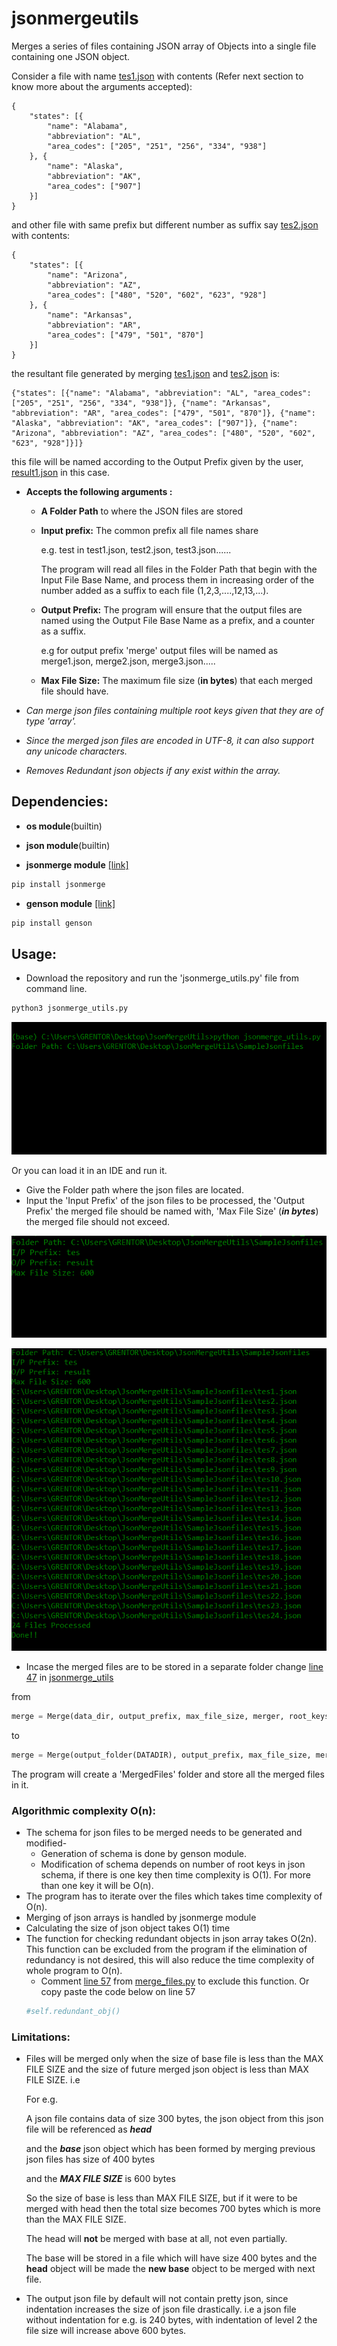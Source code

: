 # jsonmergeutils
Merges a series of files containing JSON array of Objects into a single file containing one JSON object.

Consider a file with name [tes1.json](SampleJsonfiles/tes1.json) with contents (Refer next section to know more about the arguments accepted):
```
{
	"states": [{
		"name": "Alabama",
		"abbreviation": "AL",
		"area_codes": ["205", "251", "256", "334", "938"]
	}, {
		"name": "Alaska",
		"abbreviation": "AK",
		"area_codes": ["907"]
	}]
}
```
and other file with same prefix but different number as suffix say [tes2.json](SampleJsonfiles/tes2.json) with contents:
```
{
	"states": [{
		"name": "Arizona",
		"abbreviation": "AZ",
		"area_codes": ["480", "520", "602", "623", "928"]
	}, {
		"name": "Arkansas",
		"abbreviation": "AR",
		"area_codes": ["479", "501", "870"]
	}]
}
```
the resultant file generated by merging [tes1.json](SampleJsonfiles/tes1.json) and [tes2.json](SampleJsonfiles/tes2.json) is:
```
{"states": [{"name": "Alabama", "abbreviation": "AL", "area_codes": ["205", "251", "256", "334", "938"]}, {"name": "Arkansas", "abbreviation": "AR", "area_codes": ["479", "501", "870"]}, {"name": "Alaska", "abbreviation": "AK", "area_codes": ["907"]}, {"name": "Arizona", "abbreviation": "AZ", "area_codes": ["480", "520", "602", "623", "928"]}]}
```
this file will be named according to the Output Prefix given by the user, [result1.json](SampleJsonfiles/result1.json) in this case.

* **Accepts the following arguments :** 
  * **A Folder Path** to where the JSON files are stored
  * **Input prefix:** The common prefix all file names share
  
    e.g. test in test1.json, test2.json, test3.json......
    
    The program will read all files in the Folder Path that begin with the Input File
    Base Name, and process them in increasing order of the number added as a
    suffix to each file (1,2,3,....,12,13,...).
   * **Output Prefix:** The program will ensure that the output files are named using the Output File
     Base Name as a prefix, and a counter as a suffix.
     
     e.g for output prefix 'merge' output files will be named as merge1.json, merge2.json, merge3.json.....
    * **Max File Size:** The maximum file size (**in bytes**) that each merged file should have.
  
* _Can merge json files containing multiple root keys given that they are of type 'array'._ 

* _Since the merged json files are encoded in UTF-8, it can also support any unicode characters._

* _Removes Redundant json objects if any exist within the array._

## **Dependencies:**

* **os module**(builtin)
* **json module**(builtin)

* **jsonmerge module** [[link]](https://pypi.org/project/jsonmerge/)
```bash
pip install jsonmerge
```
* **genson module** [[link]](https://pypi.org/project/genson/)
```bash
pip install genson
```
## **Usage:**
* Download the repository and run the 'jsonmerge_utils.py' file from command line.
```bash
python3 jsonmerge_utils.py
```
![](https://github.com/Blank1611/jsonmergeutils/blob/master/screenshot/1st.PNG)

Or you can load it in an IDE and run it.

* Give the Folder path where the json files are located.
* Input the 'Input Prefix' of the json files to be processed, the 'Output Prefix' the merged file should be named with, 'Max File         Size' (_**in bytes**_) the merged file should not exceed.

![](https://github.com/Blank1611/jsonmergeutils/blob/master/screenshot/2nd.PNG)

![](https://github.com/Blank1611/jsonmergeutils/blob/master/screenshot/3rd.PNG)

- Incase the merged files are to be stored in a separate folder change [line 47](https://github.com/Blank1611/jsonmergeutils/blob/0d0f8488754141d11d9f70d88090d34bea52424c/jsonmerge_utils.py#L47) in [jsonmerge_utils](jsonmerge_utils.py)

from 
```python
merge = Merge(data_dir, output_prefix, max_file_size, merger, root_keys)
```
to
```python
merge = Merge(output_folder(DATADIR), output_prefix, max_file_size, merger, root_keys)
```
The program will create a 'MergedFiles' folder and store all the merged files in it.

### Algorithmic complexity O(n):

* The schema for json files to be merged needs to be generated and modified-
  * Generation of schema is done by genson module.
  * Modification of schema depends on number of root keys in json schema, if there is one key then time complexity is O(1). For more than one key it will be O(n). 
* The program has to iterate over the files which takes time complexity of O(n).
* Merging of json arrays is handled by jsonmerge module
* Calculating the size of json object takes O(1) time
* The function for checking redundant objects in json array takes O(2n). This function can be excluded from the program if the elimination of redundancy is not desired, this will also reduce the time complexity of whole program to O(n).
  * Comment [line 57](https://github.com/Blank1611/jsonmergeutils/blob/9f05fc0bcf2bec8137f675bbfc8181463e320ee6/merge_files.py#L57) from [merge_files.py](merge_files.py) to exclude this function.
  Or copy paste the code below on line 57
  ```python
  #self.redundant_obj()
  ```
  
### Limitations:
* Files will be merged only when the size of base file is less than the MAX FILE SIZE and the size of future merged json object is less than MAX FILE SIZE.
   i.e 
   
   For e.g. 
   
   A json file contains data of size 300 bytes, the json object from this json file will be referenced as **_head_**   
   
   and the **_base_** json object which has been formed by merging previous json files has size of 400 bytes 
   
   and the **_MAX FILE SIZE_** is 600 bytes
   
   So the size of base is less than MAX FILE SIZE, but if it were to be merged with head then the total size becomes 700 bytes which is more than the MAX FILE SIZE.
   
   The head will **not** be merged with base at all, not even partially.
   
   The base will be stored in a file which will have size 400 bytes and the **head** object will be made the **new base** object to be merged with next file.
* The output json file by default will not contain pretty json, since indentation increases the size of json file drastically.
  i.e a json file without indentation for e.g. is 240 bytes, with indentation of level 2 the file size will increase above 600 bytes.
